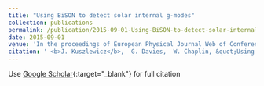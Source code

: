 ```yaml
---
title: "Using BiSON to detect solar internal g-modes"
collection: publications
permalink: /publication/2015-09-01-Using-BiSON-to-detect-solar-internal-g-modes
date: 2015-09-01
venue: 'In the proceedings of European Physical Journal Web of Conferences'
citation: ' <b>J. Kuszlewicz</b>,  G. Davies,  W. Chaplin, &quot;Using BiSON to detect solar internal g-modes.&quot; In the proceedings of European Physical Journal Web of Conferences, 2015.'
---
```

Use [Google Scholar](https://scholar.google.com/scholar?q=Using+BiSON+to+detect+solar+internal+g+modes){:target="_blank"} for full citation